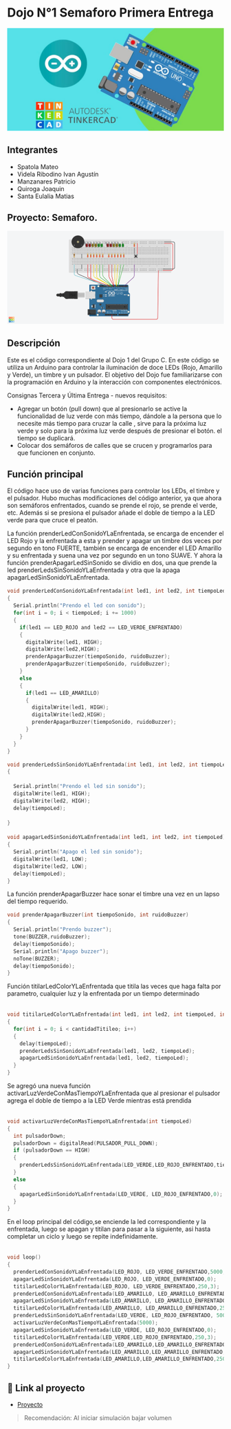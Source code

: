# Dojo N°1 Semaforo Primera Entrega
![Tinkercad](./img/ArduinoTinkercad.jpg)


## Integrantes 
- Spatola Mateo
- Videla Ribodino Ivan Agustín
- Manzanares Patricio
- Quiroga Joaquin
- Santa Eulalia Matias


## Proyecto: Semaforo.
![Tinkercad](./img/semaforoTerceraEntrega.png)


## Descripción
Este es el código correspondiente al Dojo 1 del Grupo C. En este código se utiliza un Arduino para controlar la iluminación de doce LEDs (Rojo, Amarillo y Verde), un timbre y un pulsador. El objetivo del Dojo fue familiarizarse con la programación en Arduino y la interacción con componentes electrónicos.

Consignas Tercera y Última Entrega - nuevos requisitos:

- Agregar un botón (pull down) que al presionarlo se active la funcionalidad de luz verde con más tiempo, dándole a la persona que lo necesite más tiempo para cruzar la calle , sirve para la próxima luz verde y solo para la próxima luz verde después de presionar el botón. el tiempo se duplicará. 
- Colocar dos semáforos de calles que se crucen  y programarlos para que funcionen en conjunto.

## Función principal
El código hace uso de varias funciones para controlar los LEDs, el timbre y el pulsador. 
Hubo muchas modificaciones del código anterior, ya que ahora son semáforos enfrentados, cuando se prende el rojo, se prende el verde, etc. Además si se presiona el pulsador añade el doble de tiempo a la LED verde para que cruce el peatón.

La función prenderLedConSonidoYLaEnfrentada, se encarga de encender el LED Rojo y la enfrentada a esta y prender y apagar un timbre dos veces por segundo en tono FUERTE, también se encarga de encender el LED Amarillo y su enfrentada y suena una vez por segundo en un tono SUAVE. Y ahora la función prenderApagarLedSinSonido se dividio en dos, una que prende la led prenderLedsSinSonidoYLaEnfrentada y otra que la apaga apagarLedSinSonidoYLaEnfrentada.


~~~ C (lenguaje en el que esta escrito)
void prenderLedConSonidoYLaEnfrentada(int led1, int led2, int tiempoLed, int tiempoSonido, int ruidoBuzzer)
{
  Serial.println("Prendo el led con sonido");
  for(int i = 0; i < tiempoLed; i += 1000)
  {
    if(led1 == LED_ROJO and led2 == LED_VERDE_ENFRENTADO)
    {
      digitalWrite(led1, HIGH);
      digitalWrite(led2,HIGH);
      prenderApagarBuzzer(tiempoSonido, ruidoBuzzer);
      prenderApagarBuzzer(tiempoSonido, ruidoBuzzer);
    }
    else
    {
      if(led1 == LED_AMARILLO)
      {
        digitalWrite(led1, HIGH);
        digitalWrite(led2,HIGH);
      	prenderApagarBuzzer(tiempoSonido, ruidoBuzzer);
      }
    }
  }
}
~~~

~~~ C (lenguaje en el que esta escrito)
void prenderLedsSinSonidoYLaEnfrentada(int led1, int led2, int tiempoLed)
{
  
  Serial.println("Prendo el led sin sonido");
  digitalWrite(led1, HIGH);
  digitalWrite(led2, HIGH);
  delay(tiempoLed);
  
}

void apagarLedSinSonidoYLaEnfrentada(int led1, int led2, int tiempoLed)
{
  Serial.println("Apago el led sin sonido");
  digitalWrite(led1, LOW);
  digitalWrite(led2, LOW);
  delay(tiempoLed);
}
~~~

La función prenderApagarBuzzer hace sonar el timbre una vez en un lapso del tiempo requerido.

~~~ C (lenguaje en el que esta escrito)
void prenderApagarBuzzer(int tiempoSonido, int ruidoBuzzer)
{
  Serial.println("Prendo buzzer");
  tone(BUZZER,ruidoBuzzer);
  delay(tiempoSonido);
  Serial.println("Apago buzzer");
  noTone(BUZZER);
  delay(tiempoSonido);
}
~~~

Función titilarLedColorYLaEnfrentada que titila las veces que haga falta por parametro, cualquier luz y la enfrentada por un tiempo determinado

~~~ C (lenguaje en el que esta escrito)

void titilarLedColorYLaEnfrentada(int led1, int led2, int tiempoLed, int cantidadTitileo)
{
  for(int i = 0; i < cantidadTitileo; i++)
  {
    delay(tiempoLed);
    prenderLedsSinSonidoYLaEnfrentada(led1, led2, tiempoLed);
    apagarLedSinSonidoYLaEnfrentada(led1, led2, tiempoLed);
  }
}
~~~

Se agregó una nueva función activarLuzVerdeConMasTiempoYLaEnfrentada que al presionar el pulsador agrega el doble de tiempo a la LED Verde mientras está prendida 

~~~ C (lenguaje en el que esta escrito)

void activarLuzVerdeConMasTiempoYLaEnfrentada(int tiempoLed)
{
  int pulsadorDown;
  pulsadorDown = digitalRead(PULSADOR_PULL_DOWN);
  if (pulsadorDown == HIGH)
  {
    prenderLedsSinSonidoYLaEnfrentada(LED_VERDE,LED_ROJO_ENFRENTADO,tiempoLed);
  }
  else
  {
    apagarLedSinSonidoYLaEnfrentada(LED_VERDE, LED_ROJO_ENFRENTADO,0);
  }
}

~~~

En el loop principal del código,se enciende la led correspondiente y la enfrentada, luego se apagan y titilan para pasar a la siguiente, asi hasta completar un ciclo y luego se repite indefinidamente.

~~~ C (lenguaje en el que esta escrito)

void loop()
{
  prenderLedConSonidoYLaEnfrentada(LED_ROJO, LED_VERDE_ENFRENTADO,5000,250,500);
  apagarLedSinSonidoYLaEnfrentada(LED_ROJO, LED_VERDE_ENFRENTADO,0);
  titilarLedColorYLaEnfrentada(LED_ROJO, LED_VERDE_ENFRENTADO,250,3);
  prenderLedConSonidoYLaEnfrentada(LED_AMARILLO, LED_AMARILLO_ENFRENTADO,3000,500,100);
  apagarLedSinSonidoYLaEnfrentada(LED_AMARILLO, LED_AMARILLO_ENFRENTADO,0);
  titilarLedColorYLaEnfrentada(LED_AMARILLO, LED_AMARILLO_ENFRENTADO,250,3);
  prenderLedsSinSonidoYLaEnfrentada(LED_VERDE, LED_ROJO_ENFRENTADO, 5000);
  activarLuzVerdeConMasTiempoYLaEnfrentada(5000);
  apagarLedSinSonidoYLaEnfrentada(LED_VERDE, LED_ROJO_ENFRENTADO,0);
  titilarLedColorYLaEnfrentada(LED_VERDE,LED_ROJO_ENFRENTADO,250,3);
  prenderLedConSonidoYLaEnfrentada(LED_AMARILLO,LED_AMARILLO_ENFRENTADO,3000,500,100);
  apagarLedSinSonidoYLaEnfrentada(LED_AMARILLO,LED_AMARILLO_ENFRENTADO,0);
  titilarLedColorYLaEnfrentada(LED_AMARILLO,LED_AMARILLO_ENFRENTADO,250,3);
}
~~~

## :robot: Link al proyecto
- [Proyecto](https://www.tinkercad.com/things/juVcZJ7Y3yz-dojo-numero-uno-3ra-parte-grupo-c-videla-ribodino-div-d)

> Recomendación: Al iniciar simulación bajar volumen
